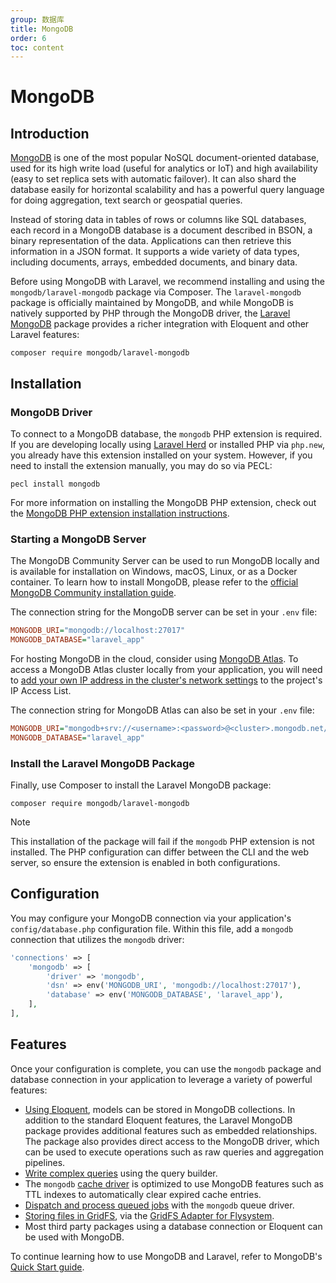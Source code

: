 ```yaml
---
group: 数据库
title: MongoDB
order: 6
toc: content
---
```

# MongoDB

## Introduction

[MongoDB](https://www.mongodb.com/resources/products/fundamentals/why-use-mongodb) is one of the most popular NoSQL document-oriented database, used for its high write load (useful for analytics or IoT) and high availability (easy to set replica sets with automatic failover). It can also shard the database easily for horizontal scalability and has a powerful query language for doing aggregation, text search or geospatial queries.

Instead of storing data in tables of rows or columns like SQL databases, each record in a MongoDB database is a document described in BSON, a binary representation of the data. Applications can then retrieve this information in a JSON format. It supports a wide variety of data types, including documents, arrays, embedded documents, and binary data.

Before using MongoDB with Laravel, we recommend installing and using the `mongodb/laravel-mongodb` package via Composer. The `laravel-mongodb` package is officially maintained by MongoDB, and while MongoDB is natively supported by PHP through the MongoDB driver, the [Laravel MongoDB](https://www.mongodb.com/docs/drivers/php/laravel-mongodb/) package provides a richer integration with Eloquent and other Laravel features:

```shell
composer require mongodb/laravel-mongodb
```

<a name="installation"></a>
## Installation

<a name="mongodb-driver"></a>
### MongoDB Driver

To connect to a MongoDB database, the `mongodb` PHP extension is required. If you are developing locally using [Laravel Herd](https://herd.laravel.com) or installed PHP via `php.new`, you already have this extension installed on your system. However, if you need to install the extension manually, you may do so via PECL:

```shell
pecl install mongodb
```

For more information on installing the MongoDB PHP extension, check out the [MongoDB PHP extension installation instructions](https://www.php.net/manual/en/mongodb.installation.php).

<a name="starting-a-mongodb-server"></a>
### Starting a MongoDB Server

The MongoDB Community Server can be used to run MongoDB locally and is available for installation on Windows, macOS, Linux, or as a Docker container. To learn how to install MongoDB, please refer to the [official MongoDB Community installation guide](https://docs.mongodb.com/manual/administration/install-community/).

The connection string for the MongoDB server can be set in your `.env` file:

```ini
MONGODB_URI="mongodb://localhost:27017"
MONGODB_DATABASE="laravel_app"
```

For hosting MongoDB in the cloud, consider using [MongoDB Atlas](https://www.mongodb.com/cloud/atlas).
To access a MongoDB Atlas cluster locally from your application, you will need to [add your own IP address in the cluster's network settings](https://www.mongodb.com/docs/atlas/security/add-ip-address-to-list/) to the project's IP Access List.

The connection string for MongoDB Atlas can also be set in your `.env` file:

```ini
MONGODB_URI="mongodb+srv://<username>:<password>@<cluster>.mongodb.net/<dbname>?retryWrites=true&w=majority"
MONGODB_DATABASE="laravel_app"
```

<a name="install-the-laravel-mongodb-package"></a>
### Install the Laravel MongoDB Package

Finally, use Composer to install the Laravel MongoDB package:

```shell
composer require mongodb/laravel-mongodb
```

> [!NOTE]  
> This installation of the package will fail if the `mongodb` PHP extension is not installed. The PHP configuration can differ between the CLI and the web server, so ensure the extension is enabled in both configurations.

<a name="configuration"></a>
## Configuration

You may configure your MongoDB connection via your application's `config/database.php` configuration file. Within this file, add a `mongodb` connection that utilizes the `mongodb` driver:

```php
'connections' => [
    'mongodb' => [
        'driver' => 'mongodb',
        'dsn' => env('MONGODB_URI', 'mongodb://localhost:27017'),
        'database' => env('MONGODB_DATABASE', 'laravel_app'),
    ],
],
```

<a name="features"></a>
## Features

Once your configuration is complete, you can use the `mongodb` package and database connection in your application to leverage a variety of powerful features:

- [Using Eloquent](https://www.mongodb.com/docs/drivers/php/laravel-mongodb/current/eloquent-models/), models can be stored in MongoDB collections. In addition to the standard Eloquent features, the Laravel MongoDB package provides additional features such as embedded relationships. The package also provides direct access to the MongoDB driver, which can be used to execute operations such as raw queries and aggregation pipelines.
- [Write complex queries](https://www.mongodb.com/docs/drivers/php/laravel-mongodb/current/query-builder/) using the query builder.
- The `mongodb` [cache driver](https://www.mongodb.com/docs/drivers/php/laravel-mongodb/current/cache/) is optimized to use MongoDB features such as TTL indexes to automatically clear expired cache entries.
- [Dispatch and process queued jobs](https://www.mongodb.com/docs/drivers/php/laravel-mongodb/current/queues/) with the `mongodb` queue driver.
- [Storing files in GridFS](https://www.mongodb.com/docs/drivers/php/laravel-mongodb/current/filesystems/), via the [GridFS Adapter for Flysystem](https://flysystem.thephpleague.com/docs/adapter/gridfs/).
- Most third party packages using a database connection or Eloquent can be used with MongoDB.

To continue learning how to use MongoDB and Laravel, refer to MongoDB's [Quick Start guide](https://www.mongodb.com/docs/drivers/php/laravel-mongodb/current/quick-start/).
